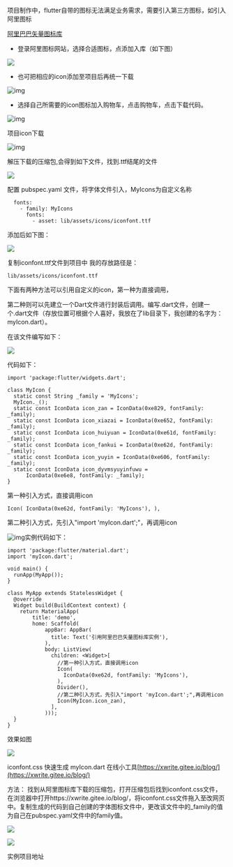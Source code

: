 项目制作中，flutter自带的图标无法满足业务需求，需要引入第三方图标，如引入阿里图标

[阿里巴巴矢量图标库](https://www.iconfont.cn/)

- 登录阿里图标网站，选择合适图标，点添加入库（如下图）

![](1632464312786.png)


- 也可把相应的icon添加至项目后再统一下载

![img](1632464485802.png)



- 选择自己所需要的icon图标加入购物车，点击购物车，点击下载代码。

![img](1632465051099.png)


项目icon下载

![img](1632465009464.png)


解压下载的压缩包,会得到如下文件，找到.ttf结尾的文件



![](1632465206261.png)



配置 pubspec.yaml 文件，将字体文件引入，MyIcons为自定义名称

```
  fonts:
    - family: MyIcons
      fonts:
        - asset: lib/assets/icons/iconfont.ttf

```

添加后如下图：

![](1632466423250.png)

复制iconfont.ttf文件到项目中
我的存放路径是：

```
lib/assets/icons/iconfont.ttf
```


下面有两种方法可以引用自定义的icon，第一种为直接调用，



第二种则可以先建立一个Dart文件进行封装后调用。编写.dart文件，创建一个.dart文件（存放位置可根据个人喜好，我放在了lib目录下，我创建的名字为： myIcon.dart）。

在该文件编写如下：

![](1632467825137.png)

代码如下：

```
import 'package:flutter/widgets.dart';

class MyIcon {
  static const String _family = 'MyIcons';
  MyIcon._();
  static const IconData icon_zan = IconData(0xe829, fontFamily: _family);
  static const IconData icon_xiazai = IconData(0xe652, fontFamily: _family);
  static const IconData icon_huiyuan = IconData(0xe61d, fontFamily: _family);
  static const IconData icon_fankui = IconData(0xe62d, fontFamily: _family);
  static const IconData icon_yuyin = IconData(0xe606, fontFamily: _family);
  static const IconData icon_dyvmsyuyinfuwu =
      IconData(0xe6e8, fontFamily: _family);
}

```


第一种引入方式，直接调用icon

`Icon( IconData(0xe62d, fontFamily: 'MyIcons'), ),`

第二种引入方式，先引入"import 'myIcon.dart';"，再调用icon

![img](1632467496841.png)实例代码如下：

```
import 'package:flutter/material.dart';
import 'myIcon.dart';

void main() {
  runApp(MyApp());
}

class MyApp extends StatelessWidget {
  @override
  Widget build(BuildContext context) {
    return MaterialApp(
        title: 'demo',
        home: Scaffold(
            appBar: AppBar(
              title: Text('引用阿里巴巴矢量图标库实例'),
            ),
            body: ListView(
              children: <Widget>[
                //第一种引入方式，直接调用icon
                Icon(
                  IconData(0xe62d, fontFamily: 'MyIcons'),
                ),
                Divider(),
                //第二种引入方式，先引入"import 'myIcon.dart';",再调用icon
                Icon(MyIcon.icon_zan),
              ],
            )));
  }
}

```


效果如图

![](1632467586479.png)


iconfont.css 快速生成 myIcon.dart 在线小工具[https://xwrite.gitee.io/blog/](https://xwrite.gitee.io/blog/)

方法：
找到从阿里图标库下载的压缩包，打开压缩包后找到iconfont.css文件，在浏览器中打开https://xwrite.gitee.io/blog/，将iconfont.css文件拖入至改网页中。复制生成的代码到自己创建的字体图标文件中，更改该文件中的_family的值为自己在pubspec.yaml文件中的family值。

![](1632468110327.png)

![](1632468136411.png)




实例项目地址
